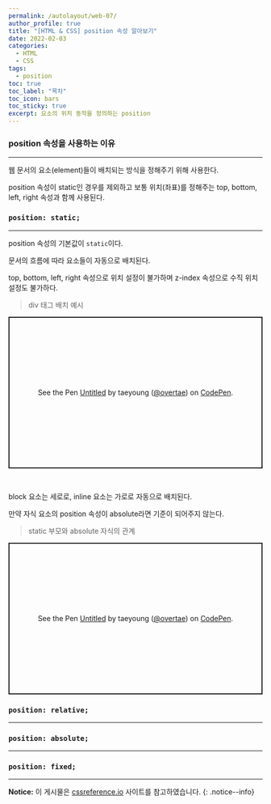 ```yaml
---
permalink: /autolayout/web-07/
author_profile: true
title: "[HTML & CSS] position 속성 알아보기"
date: 2022-02-03
categories:
  - HTML
  - CSS
tags:
  - position
toc: true
toc_label: "목차"
toc_icon: bars
toc_sticky: true
excerpt: 요소의 위치 동작을 정의하는 position
---
```


### position 속성을 사용하는 이유

---

웹 문서의 요소(element)들이 배치되는 방식을 정해주기 위해 사용한다.

position 속성이 static인 경우를 제외하고 보통 위치(좌표)를 정해주는 top, bottom, left, right 속성과 함께 사용된다.

### `position: static;`

---

position 속성의 기본값이 `static`이다.

문서의 흐름에 따라 요소들이 자동으로 배치된다.

top, bottom, left, right 속성으로 위치 설정이 불가하며 z-index 속성으로 수직 위치 설정도 불가하다.

> div 태그 배치 예시

<p class="codepen" data-height="300" data-default-tab="html,result" data-slug-hash="rNYLrzR" data-user="overtae" style="height: 300px; box-sizing: border-box; display: flex; align-items: center; justify-content: center; border: 2px solid; margin: 1em 0; padding: 1em;">
  <span>See the Pen <a href="https://codepen.io/overtae/pen/rNYLrzR">
  Untitled</a> by taeyoung (<a href="https://codepen.io/overtae">@overtae</a>)
  on <a href="https://codepen.io">CodePen</a>.</span>
</p>
<script async src="https://cpwebassets.codepen.io/assets/embed/ei.js"></script><br>

block 요소는 세로로, inline 요소는 가로로 자동으로 배치된다.

만약 자식 요소의 position 속성이 absolute라면 기준이 되어주지 않는다.

> static 부모와 absolute 자식의 관계

<p class="codepen" data-height="300" data-default-tab="html,result" data-slug-hash="XWzKPrJ" data-user="overtae" style="height: 300px; box-sizing: border-box; display: flex; align-items: center; justify-content: center; border: 2px solid; margin: 1em 0; padding: 1em;">
  <span>See the Pen <a href="https://codepen.io/overtae/pen/XWzKPrJ">
  Untitled</a> by taeyoung (<a href="https://codepen.io/overtae">@overtae</a>)
  on <a href="https://codepen.io">CodePen</a>.</span>
</p>
<script async src="https://cpwebassets.codepen.io/assets/embed/ei.js"></script>

### `position: relative;`

---

### `position: absolute;`

---

### `position: fixed;`

---

**Notice:** 이 게시물은 [cssreference.io](https://cssreference.io/property/position/) 사이트를 참고하였습니다.
{: .notice--info}
